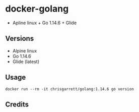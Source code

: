 # docker-golang

* Apline linux + Go 1.14.6 + Glide

## Versions
- Alpine linux
- Go 1.14.6
- Glide (latest)

## Usage

`docker run --rm -it chrisgarrett/golang:1.14.6 go version`


## Credits
